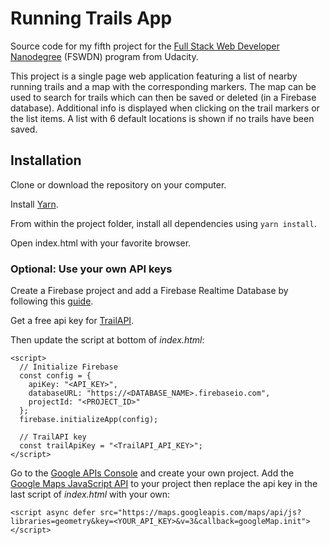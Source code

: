 # Running Trails App

Source code for my fifth project for the [Full Stack Web Developer Nanodegree](https://www.udacity.com/course/full-stack-web-developer-nanodegree--nd004) (FSWDN) program from Udacity.

This project is a single page web application featuring a list of nearby running trails and a map with the corresponding markers. The map can be used to search for trails which can then be saved or deleted (in a Firebase database). Additional info is displayed when clicking on the trail markers or the list items. A list with 6 default locations is shown if no trails have been saved.

## Installation

Clone or download the repository on your computer.

Install [Yarn](https://yarnpkg.com/en/docs/install).

From within the project folder, install all dependencies using `yarn install`.

Open index.html with your favorite browser.

### Optional: Use your own API keys

Create a Firebase project and add a Firebase Realtime Database by following this [guide](https://firebase.google.com/docs/database/web/start?authuser=0).

Get a free api key for [TrailAPI](http://www.trailapi.com/).

Then update the script at bottom of *index.html*:
```
<script>
  // Initialize Firebase
  const config = {
    apiKey: "<API_KEY>",
    databaseURL: "https://<DATABASE_NAME>.firebaseio.com",
    projectId: "<PROJECT_ID>"
  };
  firebase.initializeApp(config);

  // TrailAPI key
  const trailApiKey = "<TrailAPI_API_KEY>";
</script>
```

Go to the [Google APIs Console](https://console.developers.google.com/) and create your own project. Add the [Google Maps JavaScript API](https://developers.google.com/maps/documentation/javascript/tutorial) to your project then replace the api key in the last script of *index.html* with your own:
```
<script async defer src="https://maps.googleapis.com/maps/api/js?libraries=geometry&key=<YOUR_API_KEY>&v=3&callback=googleMap.init"></script>
```
